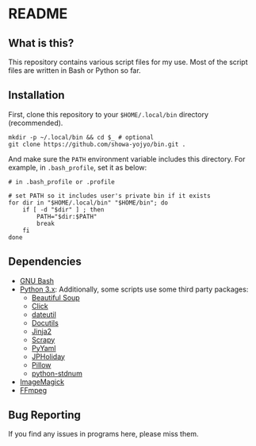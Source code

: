 # README

## What is this?

This repository contains various script files for my use. Most of the script
files are written in Bash or Python so far.

## Installation

First, clone this repository to your `$HOME/.local/bin` directory (recommended).

```console
mkdir -p ~/.local/bin && cd $_ # optional
git clone https://github.com/showa-yojyo/bin.git .
```

And make sure the `PATH` environment variable includes this directory. For
example, in `.bash_profile`, set it as below:

```shell
# in .bash_profile or .profile

# set PATH so it includes user's private bin if it exists
for dir in "$HOME/.local/bin" "$HOME/bin"; do
    if [ -d "$dir" ] ; then
        PATH="$dir:$PATH"
        break
    fi
done
```

## Dependencies

* [GNU Bash]
* [Python 3.x][Python]: Additionally, some scripts use some third party packages:
  * [Beautiful Soup]
  * [Click]
  * [dateutil]
  * [Docutils]
  * [Jinja2]
  * [Scrapy]
  * [PyYaml]
  * [JPHoliday]
  * [Pillow]
  * [python-stdnum]
* [ImageMagick]
* [FFmpeg]

## Bug Reporting

If you find any issues in programs here, please miss them.

[GNU Bash]: <https://www.gnu.org/software/bash/>
[Python]: <https://www.python.org/>
[Beautiful Soup]: <https://www.crummy.com/software/BeautifulSoup/>
[dateutil]: <https://github.com/dateutil/dateutil>
[Docutils]: <https://sourceforge.net/projects/docutils/>
[Jinja2]: <https://palletsprojects.com/projects/jinja/>
[Scrapy]: <https://scrapy.org/>
[PyYAML]: <https://pyyaml.org/>
[FFmpeg]: <https://ffmpeg.org/>
[ImageMagick]: <https://imagemagick.org/>
[JPHoliday]: <https://github.com/Lalcs/jpholiday>
[Click]: <https://click.palletsprojects.com/en/stable/>
[Pillow]: <https://pillow.readthedocs.io/en/stable/>
[python-stdnum]: <https://arthurdejong.org/python-stdnum/doc/>

